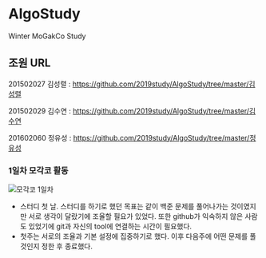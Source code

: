 # AlgoStudy
Winter MoGakCo Study

## 조원 URL
201502027 김성렬 : https://github.com/2019study/AlgoStudy/tree/master/김성렬

201502029 김수연 : https://github.com/2019study/AlgoStudy/tree/master/김수연

201602060 정유성 : https://github.com/2019study/AlgoStudy/tree/master/정유성

### 1일차 모각코 활동
![모각코 1일차](https://user-images.githubusercontent.com/54872857/71540009-0f777700-2988-11ea-86e6-5a359194c508.jpg)

- 스터디 첫 날. 스터디를 하기로 했던 목표는 같이 백준 문제를 풀어나가는 것이였지만 서로 생각이 달랐기에 조율할 필요가 있었다. 또한 github가 익숙하지 않은 사람도 있었기에 git과 자신의 tool에 연결하는 시간이 필요했다.
- 첫주는 서로의 조율과 기본 설정에 집중하기로 했다. 이후 다음주에 어떤 문제를 풀 것인지 정한 후 종료했다.
